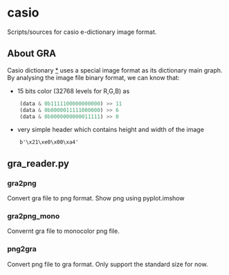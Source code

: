 # casio
Scripts/sources for casio e-dictionary image format.

## About GRA

Casio dictionary [*](https://casio.jp/exword/) uses a special image format as its dictionary main graph.
By analysing the image file binary format, we can know that:

- 15 bits color (32768 levels for R,G,B) as
```python
    (data & 0b1111100000000000) >> 11
    (data & 0b0000011111000000) >> 6
    (data & 0b0000000000011111) >> 0
```
- very simple header which contains height and width of the image
```
    b'\x21\xe0\x00\xa4'
```

## gra_reader.py

### gra2png

Convert gra file to png format. Show png using pyplot.imshow

### gra2png_mono

Convernt gra file to monocolor png file.

### png2gra

Convert png file to gra format. Only support the standard size for now.
